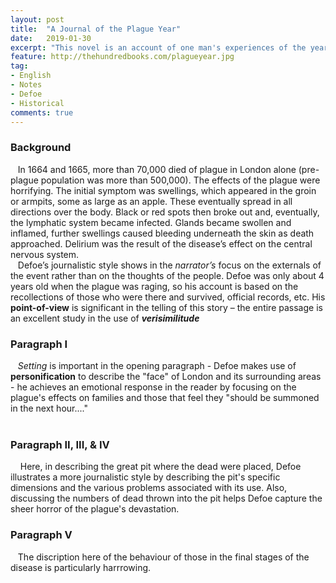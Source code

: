 ```yaml
---
layout: post
title:  "A Journal of the Plague Year"
date:   2019-01-30
excerpt: "This novel is an account of one man's experiences of the year 1665, in which the Great Plague or the bubonic plague struck the city of London."
feature: http://thehundredbooks.com/plagueyear.jpg
tag:
- English
- Notes
- Defoe
- Historical
comments: true
---
```


### Background 

&nbsp;&nbsp;&nbsp;In 1664 and 1665, more than 70,000 died of plague in London alone (pre-plague population was more than 500,000). The effects of the plague were horrifying. The initial symptom was swellings, which appeared in the groin or armpits, some as large as an apple. These eventually spread in all directions over the body. Black or red spots then broke out and, eventually, the lymphatic system became infected. Glands became swollen and inflamed, further swellings caused bleeding underneath the skin as death approached. Delirium was the result of the disease’s effect on the central nervous system.  
&nbsp;&nbsp;&nbsp;Defoe’s journalistic style shows in the *narrator’s* focus on the externals of the event rather than on the thoughts of the people. Defoe was only about 4 years old when the plague was raging, so his account is based on the recollections of those who were there and survived, official records, etc. His **point-of-view** is significant in the telling of this story – the entire passage is an excellent study in the use of ***verisimilitude***

### Paragraph I
&nbsp;&nbsp;&nbsp;*Setting* is important in the opening paragraph - Defoe makes use of **personification** to describe the "face" of London and its surrounding areas - he achieves an emotional response in the reader by focusing on the plague's effects on families and those that feel they "should be summoned in the next hour...."  
&nbsp;&nbsp;&nbsp;

### Paragraph II, III, & IV
&nbsp;&nbsp;&nbsp; Here, in describing the great pit where the dead were placed, Defoe illustrates a more journalistic style by describing the pit's specific dimensions and the various problems associated with its use. Also, discussing the numbers of dead thrown into the pit helps Defoe capture the sheer horror of the plague's devastation.

### Paragraph V
&nbsp;&nbsp;&nbsp;The discription here of the behaviour of those in the final stages of the disease is particularly harrrowing.